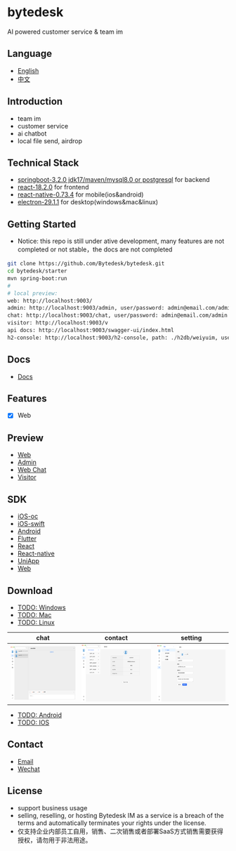 <!--
 * @Author: jackning 270580156@qq.com
 * @Date: 2024-01-29 16:43:44
 * @LastEditors: jack ning github@bytedesk.com
 * @LastEditTime: 2024-05-01 12:56:18
 * @Description: bytedesk.com https://github.com/Bytedesk/bytedesk
 *   Please be aware of the BSL license restrictions before installing Bytedesk IM –
 *  selling, reselling, or hosting Bytedesk IM as a service is a breach of the terms and automatically terminates your rights under the license.
 *  仅支持企业内部员工自用，严禁用于销售、二次销售或者部署SaaS方式销售
 *  Business Source License 1.1: https://github.com/Bytedesk/bytedesk/blob/main/LICENSE
 *  contact: 270580156@qq.com
 *  联系：270580156@qq.com
 * Copyright (c) 2024 by bytedesk.com, All Rights Reserved.
-->

# bytedesk

AI powered customer service & team im

## Language

- [English](./README.md)
- [中文](./README.zh.md)

## Introduction

- team im
- customer service
- ai chatbot
- local file send, airdrop

## Technical Stack

- [springboot-3.2.0 jdk17/maven/mysql8.0 or postgresql](https://spring.io/projects/spring-boot) for backend
- [react-18.2.0](https://reactjs.org/) for frontend
- [react-native-0.73.4](https://reactnative.dev/) for mobile(ios&android)
- [electron-29.1.1](https://www.electronjs.org/) for desktop(windows&mac&linux)

## Getting Started

- Notice: this repo is still under ative development, many features are not completed or not stable，the docs are not completed

```bash
git clone https://github.com/Bytedesk/bytedesk.git
cd bytedesk/starter
mvn spring-boot:run
# 
# local preview:
web: http://localhost:9003/
admin: http://localhost:9003/admin, user/password: admin@email.com/admin
chat: http://localhost:9003/chat, user/password: admin@email.com/admin
visitor: http://localhost:9003/v
api docs: http://localhost:9003/swagger-ui/index.html
h2-console: http://localhost:9003/h2-console, path: ./h2db/weiyuim, user/password: sa/sa
```

## Docs

- [Docs](https://www.weiyuai.cn/docs/)

## Features

- [x] Web

## Preview

- [Web](https://www.weiyuai.cn/)
- [Admin](https://www.weiyuai.cn/admin)
- [Web Chat](https://www.weiyuai.cn/chat)
- [Visitor](https://www.weiyuai.cn/v)

## SDK

- [iOS-oc](./visitor/oc)
- [iOS-swift](./visitor/swift)
- [Android](./visitor/android)
- [Flutter](./visitor/flutter)
- [React](./visitor/react)
- [React-native](./visitor/react-native)
- [UniApp](./visitor/uniapp)
- [Web](./visitor/web)
<!-- - [Browser-Extension](https://github.com/bytedesk/bytedesk-browser-extension) -->
<!-- - [Vscode-plugin](https://github.com/bytedesk/bytedesk-vscode-plugin) -->

## Download

- [TODO: Windows](https://www.weiyuai.cn/download.html)
- [TODO: Mac](https://www.weiyuai.cn/download.html)
- [TODO: Linux](https://www.weiyuai.cn/download.html)

| chat | contact | setting |
| :----------: | :----------: | :----------: |
| <img src="./images/pc/chat.png" width="250"> | <img src="./images/pc/contact.png" width="250"> | <img src="./images/pc/setting.png" width="250"> |

- [TODO: Android](https://www.weiyuai.cn/download.html)
- [TODO: IOS](https://www.weiyuai.cn/download.html)

## Contact

- [Email](mailto:270580156@qq.com)
- [Wechat](./images/wechat.png)

## License

- support business usage
- selling, reselling, or hosting Bytedesk IM as a service is a breach of the terms and automatically terminates your rights under the license.
- 仅支持企业内部员工自用，销售、二次销售或者部署SaaS方式销售需要获得授权，请勿用于非法用途。
